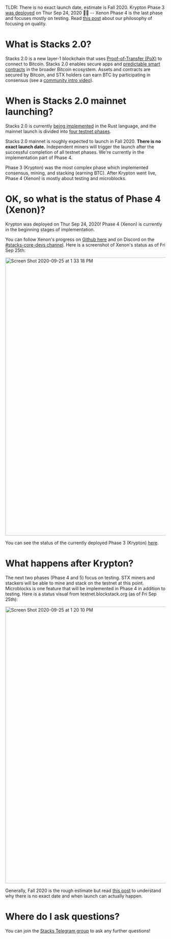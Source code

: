 TLDR: There is no exact launch date, estimate is Fall 2020. Krypton Phase 3 [was deployed](https://blog.blockstack.org/krypton-launch-proof-of-transfer-now-implemented-on-the-stacks-2-0-testnet/) on Thur Sep 24, 2020 :rocket::tada: -- Xenon Phase 4 is the last phase and focuses mostly on testing. Read [this post](https://blog.blockstack.org/when-stacks-2/) about our philosophy of focusing on quality.

# What is Stacks 2.0?
Stacks 2.0 is a new layer-1 blockchain that uses [Proof-of-Transfer (PoX)](https://blockstack.org/pox.pdf) to connect to Bitcoin. Stacks 2.0 enables secure apps and [predictable smart contracts](https://clarity-lang.org)
in the broader Bitcoin ecosystem. Assets and contracts are secured by Bitcoin, and STX holders can earn BTC by participating in consensus (see a [community intro video](http://stacks.zone/#IntroVideo)). 

# When is Stacks 2.0 mainnet launching? 

Stacks 2.0 is currently [being implemented](https://github.com/blockstack/stacks-blockchain)
in the Rust language, and the mainnet launch is divided into [four testnet phases](https://www.blockstack.org/testnet).

Stacks 2.0 mainnet is roughly expected to launch in Fall 2020. **There is no exact launch date.** Independent miners will trigger the launch
after the successful completion of all testnet phases. We're currently in the implementation part of Phase 4.

Phase 3 (Krypton) was the most complex phase which implemented consensus, mining, and stacking (earning BTC). After Krypton went live, Phase 4 (Xenon) is mostly about testing and microblocks.

# OK, so what is the status of Phase 4 (Xenon)?

Krypton was deployed on Thur Sep 24, 2020! Phase 4 (Xenon) is currently in the beginning stages of implementation.

You can follow Xenon's progress on [Github here](https://github.com/orgs/blockstack/projects) and on Discord on the [#stacks-core-devs channel](https://discord.gg/XYdRyhf).
Here is a screenshot of Xenon's status as of Fri Sep 25th:

<img width="870" alt="Screen Shot 2020-09-25 at 1 33 18 PM" src="https://user-images.githubusercontent.com/30627583/94298212-ba2abf00-ff33-11ea-8097-ab8b7b9e748f.png">


You can see the status of the currently deployed Phase 3 (Krypton) [here](http://status.test-blockstack.com/).

# What happens after Krypton?

The next two phases (Phase 4 and 5) focus on testing. STX miners and stackers will be able to mine and stack on the testnet at this point. Microblocks is one feature that will be implemented in Phase 4 in addition to testing. Here is a status visual from testnet.blockstack.org (as of Fri Sep 25th): 

<img width="866" alt="Screen Shot 2020-09-25 at 1 20 10 PM" src="https://user-images.githubusercontent.com/30627583/94297604-c95d3d00-ff32-11ea-88ce-8f75bfdd7ca7.png">

Generally, Fall 2020 is the rough estimate but read [this post](https://blog.blockstack.org/when-stacks-2/) to understand why there is no exact date and when launch can actually happen.

# Where do I ask questions?

You can join the [Stacks Telegram group](https://t.me/BlockstackChat) to ask any further questions!

